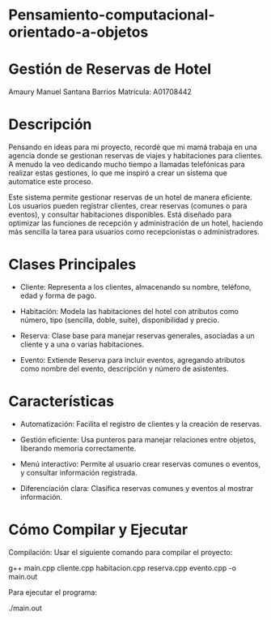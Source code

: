 
# Pensamiento-computacional-orientado-a-objetos


# Gestión de Reservas de Hotel
Amaury Manuel Santana Barrios
Matrícula: A01708442

# Descripción
Pensando en ideas para mi proyecto, recordé que mi mamá trabaja en una agencia donde se gestionan reservas de viajes y habitaciones para clientes. A menudo la veo dedicando mucho tiempo a llamadas telefónicas para realizar estas gestiones, lo que me inspiró a crear un sistema que automatice este proceso.

Este sistema permite gestionar reservas de un hotel de manera eficiente. Los usuarios pueden registrar clientes, crear reservas (comunes o para eventos), y consultar habitaciones disponibles. Está diseñado para optimizar las funciones de recepción y administración de un hotel, haciendo más sencilla la tarea para usuarios como recepcionistas o administradores.

# Clases Principales
- Cliente:
Representa a los clientes, almacenando su nombre, teléfono, edad y forma de pago.

- Habitación:
Modela las habitaciones del hotel con atributos como número, tipo (sencilla, doble, suite), disponibilidad y precio.

- Reserva:
Clase base para manejar reservas generales, asociadas a un cliente y a una o varias habitaciones.

- Evento:
Extiende Reserva para incluir eventos, agregando atributos como nombre del evento, descripción y número de asistentes.

# Características
- Automatización: Facilita el registro de clientes y la creación de reservas.

                                                                                                                                
- Gestión eficiente: Usa punteros para manejar relaciones entre objetos, liberando memoria correctamente.

                                                                                      
- Menú interactivo: Permite al usuario crear reservas comunes o eventos, y consultar información registrada.

                                                                              
- Diferenciación clara: Clasifica reservas comunes y eventos al mostrar información.

# Cómo Compilar y Ejecutar
Compilación:
Usar el siguiente comando para compilar el proyecto:

g++ main.cpp cliente.cpp habitacion.cpp reserva.cpp evento.cpp -o main.out


Para ejecutar el programa:

./main.out
